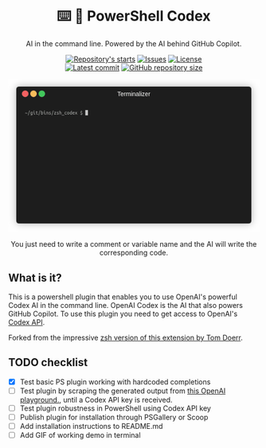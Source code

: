 <h1 align="center">⌨️ 🦾 PowerShell Codex</h1>

<p align="center">
    AI in the command line. Powered by the AI behind GitHub Copilot.
</p>

<p align="center">
    <a href="https://github.com/rishi255/posh_codex/stargazers"
        ><img
            src="https://img.shields.io/github/stars/rishi255/posh_codex?colorA=2c2837&style=for-the-badge&logo=starship style=flat-square"
            alt="Repository's starts"
    /></a>
    <a href="https://github.com/rishi255/posh_codex/issues"
        ><img
            src="https://img.shields.io/github/issues-raw/rishi255/posh_codex?colorA=2c2837&style=for-the-badge&logo=starship style=flat-square"
            alt="Issues"
    /></a>
    <a href="https://github.com/rishi255/posh_codex/blob/main/LICENSE"
        ><img
            src="https://img.shields.io/github/license/rishi255/posh_codex?colorA=2c2837&style=for-the-badge&logo=starship style=flat-square"
            alt="License"
    /><br />
    <a href="https://github.com/rishi255/posh_codex/commits/main"
  ><img
   src="https://img.shields.io/github/last-commit/rishi255/posh_codex/main?colorA=2c2837&style=for-the-badge&logo=starship style=flat-square"
   alt="Latest commit"
    /></a>
    <a href="https://github.com/rishi255/posh_codex"
        ><img
            src="https://img.shields.io/github/repo-size/rishi255/posh_codex?colorA=2c2837&style=for-the-badge&logo=starship style=flat-square"
            alt="GitHub repository size"
    /></a>
</p>

<p align="center">
    <img src='https://raw.githubusercontent.com/tom-doerr/bins/main/zsh_codex/zc4.gif'>
    <p align="center">
        You just need to write a comment or variable name and the AI will write the corresponding code.
    </p>
</p>

## What is it?

This is a powershell plugin that enables you to use OpenAI's powerful Codex AI in the command line. OpenAI Codex is the AI that also powers GitHub Copilot.
To use this plugin you need to get access to OpenAI's [Codex API](https://openai.com/blog/openai-codex/).

Forked from the impressive [zsh version of this extension by Tom Doerr](https://github.com/tom-doerr/zsh_codex).

## TODO checklist

- [x] Test basic PS plugin working with hardcoded completions
- [ ] Test plugin by scraping the generated output from [this OpenAI playground.](https://beta.openai.com/playground/p/default-text-to-command), until a Codex API key is received.
- [ ] Test plugin robustness in PowerShell using Codex API key
- [ ] Publish plugin for installation through PSGallery or Scoop
- [ ] Add installation instructions to README.md
- [ ] Add GIF of working demo in terminal

<!-- 1. Install the OpenAI package.

pip3 install openai
```

2. Download the posh plugin.

```
    $ git clone https://github.com/rishi255/posh_codex.git ~/.oh-my-posh/custom/plugins/
```

3. Add the following to your `.poshrc` file.

Using oh-my-posh:

```
    plugins=(posh_codex)
    bindkey '^X' create_completion
```

Without oh-my-posh:

```
    # in your/custom/path you need to have a "plugins" folder and in there you clone the repository as posh_codex
    export posh_CUSTOM="your/custom/path"
    source "$posh_CUSTOM/plugins/posh_codex/posh_codex.plugin.posh"
    bindkey '^X' create_completion
```

4. Create a file called `openaiapirc` in `~/.config` with your ORGANIZATION_ID and SECRET_KEY.

```
[openai]
organization_id = ...
secret_key = ...
```

5. Run `posh`, start typing and complete it using `^X`!

## Troubleshooting

### Unhandled ZLE widget 'create_completion'

```
posh-syntax-highlighting: unhandled ZLE widget 'create_completion'
posh-syntax-highlighting: (This is sometimes caused by doing `bindkey <keys> create_completion` without creating the 'create_completion' widget with `zle -N` or `zle -C`.)
```

Add the line

```
zle -N create_completion
```

before you call `bindkey` but after loading the plugin (`plugins=(posh_codex)`).

### Already exists and is not an empty directory

```
fatal: destination path '~.oh-my-posh/custom/plugins'
```

Try to download the posh plugin again.

```
git clone https://github.com/rishi255/posh_codex.git ~/.oh-my-posh/custom/plugins/posh_codex
``` -->
